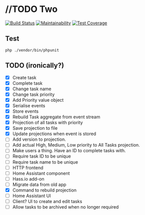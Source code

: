 //TODO Two
==========

[![Build Status](https://travis-ci.org/jjok/todo-two.svg?branch=master)](https://travis-ci.org/jjok/todo-two)
[![Maintainability](https://api.codeclimate.com/v1/badges/4f47d670a91db790d1f6/maintainability)](https://codeclimate.com/github/jjok/todo-two/maintainability)
[![Test Coverage](https://api.codeclimate.com/v1/badges/4f47d670a91db790d1f6/test_coverage)](https://codeclimate.com/github/jjok/todo-two/test_coverage)


Test
----

    php ./vendor/bin/phpunit


TODO (ironically?)
------------------

* [X] Create task
* [X] Complete task
* [X] Change task name
* [X] Change task priority
* [X] Add Priority value object
* [X] Serialise events
* [X] Store events
* [X] Rebuild Task aggregate from event stream
* [X] Projection of all tasks with priority
* [X] Save projection to file
* [X] Update projections when event is stored
* [ ] Add version to projection.
* [ ] Add actual High, Medium, Low priority to All Tasks projection.
* [ ] Make users a thing. Have an ID to complete tasks with.
* [ ] Require task ID to be unique
* [ ] Require task name to be unique
* [ ] HTTP frontend
* [ ] Home Assistant component
* [ ] Hass.io add-on
* [ ] Migrate data from old app
* [X] Command to rebuild projection
* [ ] Home Assistant UI
* [ ] Client? UI to create and edit tasks
* [ ] Allow tasks to be archived when no longer required

